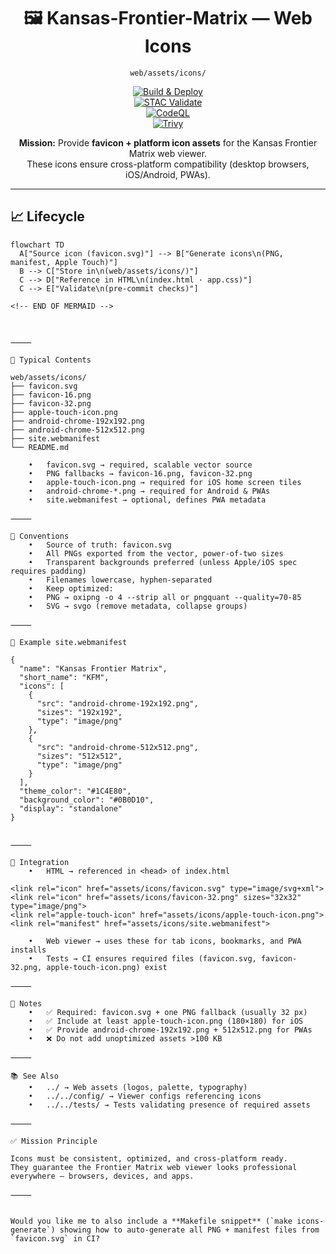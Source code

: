<div align="center">

# 🖼️ Kansas-Frontier-Matrix — Web Icons  
`web/assets/icons/`

[![Build & Deploy](https://github.com/bartytime4life/Kansas-Frontier-Matrix/actions/workflows/site.yml/badge.svg)](https://github.com/bartytime4life/Kansas-Frontier-Matrix/actions/workflows/site.yml)  
[![STAC Validate](https://github.com/bartytime4life/Kansas-Frontier-Matrix/actions/workflows/stac-validate.yml/badge.svg)](https://github.com/bartytime4life/Kansas-Frontier-Matrix/actions/workflows/stac-validate.yml)  
[![CodeQL](https://github.com/bartytime4life/Kansas-Frontier-Matrix/actions/workflows/codeql.yml/badge.svg)](https://github.com/bartytime4life/Kansas-Frontier-Matrix/actions/workflows/codeql.yml)  
[![Trivy](https://github.com/bartytime4life/Kansas-Frontier-Matrix/actions/workflows/trivy.yml/badge.svg)](https://github.com/bartytime4life/Kansas-Frontier-Matrix/actions/workflows/trivy.yml)

**Mission:** Provide **favicon + platform icon assets** for the Kansas Frontier Matrix web viewer.  
These icons ensure cross-platform compatibility (desktop browsers, iOS/Android, PWAs).  

</div>

---

## 📈 Lifecycle

```mermaid
flowchart TD
  A["Source icon (favicon.svg)"] --> B["Generate icons\n(PNG, manifest, Apple Touch)"]
  B --> C["Store in\n(web/assets/icons/)"]
  C --> D["Reference in HTML\n(index.html · app.css)"]
  C --> E["Validate\n(pre-commit checks)"]

<!-- END OF MERMAID -->



⸻

📂 Typical Contents

web/assets/icons/
├── favicon.svg
├── favicon-16.png
├── favicon-32.png
├── apple-touch-icon.png
├── android-chrome-192x192.png
├── android-chrome-512x512.png
├── site.webmanifest
└── README.md

	•	favicon.svg → required, scalable vector source
	•	PNG fallbacks → favicon-16.png, favicon-32.png
	•	apple-touch-icon.png → required for iOS home screen tiles
	•	android-chrome-*.png → required for Android & PWAs
	•	site.webmanifest → optional, defines PWA metadata

⸻

🧭 Conventions
	•	Source of truth: favicon.svg
	•	All PNGs exported from the vector, power-of-two sizes
	•	Transparent backgrounds preferred (unless Apple/iOS spec requires padding)
	•	Filenames lowercase, hyphen-separated
	•	Keep optimized:
	•	PNG → oxipng -o 4 --strip all or pngquant --quality=70-85
	•	SVG → svgo (remove metadata, collapse groups)

⸻

📑 Example site.webmanifest

{
  "name": "Kansas Frontier Matrix",
  "short_name": "KFM",
  "icons": [
    {
      "src": "android-chrome-192x192.png",
      "sizes": "192x192",
      "type": "image/png"
    },
    {
      "src": "android-chrome-512x512.png",
      "sizes": "512x512",
      "type": "image/png"
    }
  ],
  "theme_color": "#1C4E80",
  "background_color": "#0B0D10",
  "display": "standalone"
}


⸻

🔗 Integration
	•	HTML → referenced in <head> of index.html

<link rel="icon" href="assets/icons/favicon.svg" type="image/svg+xml">
<link rel="icon" href="assets/icons/favicon-32.png" sizes="32x32" type="image/png">
<link rel="apple-touch-icon" href="assets/icons/apple-touch-icon.png">
<link rel="manifest" href="assets/icons/site.webmanifest">

	•	Web viewer → uses these for tab icons, bookmarks, and PWA installs
	•	Tests → CI ensures required files (favicon.svg, favicon-32.png, apple-touch-icon.png) exist

⸻

📝 Notes
	•	✅ Required: favicon.svg + one PNG fallback (usually 32 px)
	•	✅ Include at least apple-touch-icon.png (180×180) for iOS
	•	✅ Provide android-chrome-192x192.png + 512x512.png for PWAs
	•	❌ Do not add unoptimized assets >100 KB

⸻

📚 See Also
	•	../ → Web assets (logos, palette, typography)
	•	../../config/ → Viewer configs referencing icons
	•	../../tests/ → Tests validating presence of required assets

⸻

✅ Mission Principle

Icons must be consistent, optimized, and cross-platform ready.
They guarantee the Frontier Matrix web viewer looks professional everywhere — browsers, devices, and apps.

⸻


Would you like me to also include a **Makefile snippet** (`make icons-generate`) showing how to auto-generate all PNG + manifest files from `favicon.svg` in CI?
